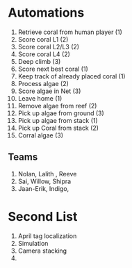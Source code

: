 # Automations

1. Retrieve coral from human player (1)
1. Score coral L1 (2)
1. Score coral L2/L3 (2)
1. Score coral L4 (2)
1. Deep climb (3)
1. Score next best coral (1)
1. Keep track of already placed coral (1)
1. Process algae (2)
1. Score algae in Net (3)
1. Leave home (1)
1. Remove algae from reef (2)
1. Pick up algae from ground (3)
1. Pick up algae from stack (1)
1. Pick up Coral from stack (2) 
1. Corral algae (3)

## Teams 

1. Nolan, Lalith , Reeve 
1. Sai, Willow, Shipra
1. Jaan-Erik, Indigo, 

# Second List

1. April tag localization
1. Simulation
1. Camera stacking
1. 